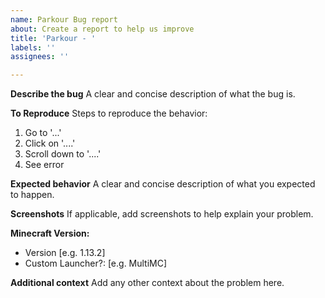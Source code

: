 ```yaml
---
name: Parkour Bug report
about: Create a report to help us improve
title: 'Parkour - '
labels: ''
assignees: ''

---
```


**Describe the bug**
A clear and concise description of what the bug is.

**To Reproduce**
Steps to reproduce the behavior:
1. Go to '...'
2. Click on '....'
3. Scroll down to '....'
4. See error

**Expected behavior**
A clear and concise description of what you expected to happen.

**Screenshots**
If applicable, add screenshots to help explain your problem.

**Minecraft Version:**
 - Version [e.g. 1.13.2]
 - Custom Launcher?: [e.g. MultiMC]



**Additional context**
Add any other context about the problem here.
